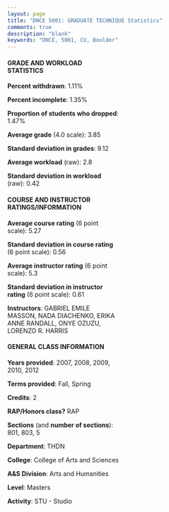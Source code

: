 ```yaml
---
layout: page
title: "DNCE 5001: GRADUATE TECHNIQUE Statistics"
comments: true
description: "blank"
keywords: "DNCE, 5001, CU, Boulder"
--- 
```

<head>
<script src="https://ajax.googleapis.com/ajax/libs/jquery/2.1.3/jquery.min.js"></script>
<script src="https://dl.dropboxusercontent.com/s/pc42nxpaw1ea4o9/highcharts.js?dl=0"></script>
<!-- <script src="../assets/js/highcharts.js"></script> -->
<style type="text/css">@font-face {
	font-family: "Bebas Neue";
	src: url(https://www.filehosting.org/file/details/544349/BebasNeue%20Regular.otf) format("opentype");
	}
	h1.Bebas { 
		font-family: "Bebas Neue", Verdana, Tahoma;
	}
</style>
</head>
<body>
	<div id="container" style="float: right; width: 45%; height: 88%; margin-left: 2.5%; margin-right: 2.5%;"></div>
	<script language="JavaScript">
		$(document).ready(function() {
		var chart = {type: 'column'};
		var title = {text: 'Grade Distribution'};
		var xAxis = {categories: ['A','B','C','D','F'],crosshair: true};
		var yAxis = {min: 0,title: {text: 'Percentage'}};
		var tooltip = {headerFormat: '<center><b><span style="font-size:20px">{point.key}</span></b></center>',
		               pointFormat: '<td style="padding:0"><b>{point.y:.1f}%</b></td>',
		               footerFormat: '</table>',shared: true,useHTML: true};
		var plotOptions = {column: {pointPadding: 0.0,borderWidth: 0}};  
		var credits = {enabled: false};var series= [{name: 'Percent',data: [92.31,4.62,3.08,0.0,0.0,]}];
		var json = {};
		json.chart = chart;
		json.title = title;
		json.tooltip = tooltip;
		json.xAxis = xAxis;
		json.yAxis = yAxis;  
		json.series = series;
		json.plotOptions = plotOptions;  
		json.credits = credits;
		$('#container').highcharts(json);
	});
	</script>
</body>
			   
#### GRADE AND WORKLOAD STATISTICS

**Percent withdrawn**: 1.11%

**Percent incomplete**: 1.35%

**Proportion of students who dropped**: 1.47%

**Average grade** (4.0 scale): 3.85

**Standard deviation in grades**: 9.12

**Average workload** (raw): 2.8

**Standard deviation in workload** (raw): 0.42

#### COURSE AND INSTRUCTOR RATINGS/INFORMATION

**Average course rating** (6 point scale): 5.27

**Standard deviation in course rating** (6 point scale): 0.56

**Average instructor rating** (6 point scale): 5.3

**Standard deviation in instructor rating** (6 point scale): 0.61

**Instructors**: GABRIEL EMILE MASSON, NADA DIACHENKO, ERIKA ANNE RANDALL, ONYE OZUZU, LORENZO R. HARRIS

#### GENERAL CLASS INFORMATION

**Years provided**: 2007, 2008, 2009, 2010, 2012

**Terms provided**: Fall, Spring

**Credits**: 2

**RAP/Honors class?** RAP

**Sections** (and **number of sections**): 801, 803, 5

**Department**: THDN

**College**: College of Arts and Sciences

**A&S Division**: Arts and Humanities

**Level**: Masters

**Activity**: STU - Studio